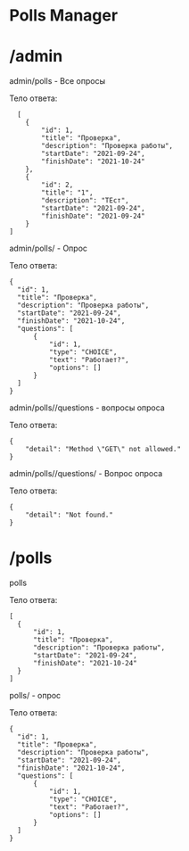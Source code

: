# Polls Manager

# /admin

admin/polls - Все опросы

  Тело ответа:
```
  [
    {
        "id": 1,
        "title": "Проверка",
        "description": "Проверка работы",
        "startDate": "2021-09-24",
        "finishDate": "2021-10-24"
    },
    {
        "id": 2,
        "title": "1",
        "description": "ТЕст",
        "startDate": "2021-09-24",
        "finishDate": "2021-09-24"
    }
]
```


admin/polls/<id> - Опрос

  Тело ответа:
  ```
  {
    "id": 1,
    "title": "Проверка",
    "description": "Проверка работы",
    "startDate": "2021-09-24",
    "finishDate": "2021-10-24",
    "questions": [
        {
            "id": 1,
            "type": "CHOICE",
            "text": "Работает?",
            "options": []
        }
    ]
}
  ```

  
admin/polls/<id>/questions - вопросы опроса
  
  Тело ответа:
```
{
    "detail": "Method \"GET\" not allowed."
}
```
  
  
admin/polls/<id>/questions/<id> - Вопрос опроса
  
  Тело ответа:
```
{
    "detail": "Not found."
}
```
  
  
# /polls

polls
  
Тело ответа:
  ```
  [
    {
        "id": 1,
        "title": "Проверка",
        "description": "Проверка работы",
        "startDate": "2021-09-24",
        "finishDate": "2021-10-24"
    }
]
  ```
  
polls/<id> - опрос
  
  Тело ответа:
```  
{
  "id": 1,
  "title": "Проверка",
  "description": "Проверка работы",
  "startDate": "2021-09-24",
  "finishDate": "2021-10-24",
  "questions": [
      {
          "id": 1,
          "type": "CHOICE",
          "text": "Работает?",
          "options": []
      }
  ]
}
```
